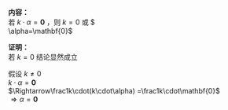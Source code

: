 **内容：**  
若 $k\cdot\alpha=\mathbf{0}$ ，则 $k=0$  或  $  
\alpha=\mathbf{0}$   
  
**证明：**  
若 $k=0$ 结论显然成立  
  
假设 $k\neq0$   
 $k\cdot\alpha=\mathbf{0}$   
 $\Rightarrow\frac1k\cdot(k\cdot\alpha)  
=\frac1k\cdot\mathbf{0}$   
 $\Rightarrow\alpha=\mathbf{0}$   
